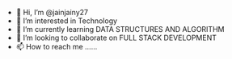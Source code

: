 - 👋 Hi, I’m @jainjainy27
- 👀 I’m interested in Technology
- 🌱 I’m currently learning DATA STRUCTURES AND ALGORITHM 
- 💞️ I’m looking to collaborate on FULL STACK DEVELOPMENT
- 📫 How to reach me ......

<!---
jainjainy27/jainjainy27 is a ✨ special ✨ repository because its `README.md` (this file) appears on your GitHub profile.
You can click the Preview link to take a look at your changes.
--->
